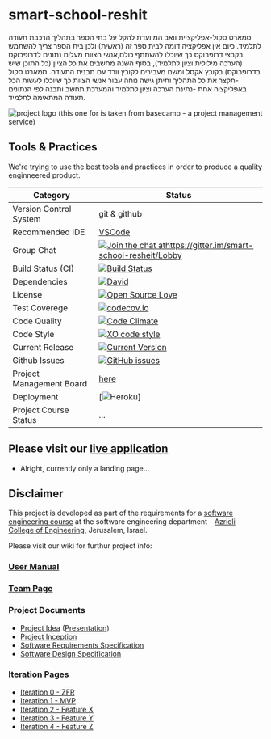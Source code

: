 # smart-school-reshit


סמארט סקול-אפליקציית וואב המיועדת להקל על בתי הספר בתהליך הרכבת תעודה לתלמיד. כיום אין אפליקציה דומה לבית ספר זה (ראשית) ולכן בית הספר צריך להשתמש בקבצי דרופבוקס כך שיוכלו להשתתף כולם,אנשי הצוות מעלים נתונים לדרופבוקס (הערכה מילולית וציון לתלמיד), בסוף השנה מחשבים את כל הציון (כל התוכן שיש בדרופבוקס) בקובץ אקסל ומשם מעבירים לקובץ וורד עם תבנית התעודה.
 סמארט סקול -תקצר את כל התהליך ותיתן גישה נוחה עבור אנשי הצוות כך שיוכלו לעשות הכל באפליקציה אחת -נתינת הערכה וציון לתלמיד והמערכת תחשב ותבנה לפי הנתונים תעודה המתאימה לתלמיד.




![project logo (this one for is taken from basecamp - a project management service)](https://www.klipfolio.com/sites/default/files/integrations/basecamp.png)

## Tools & Practices
We're trying to use the best tools and practices in order to produce a quality enginneered product.


|Category|Status|
|---|---|
| Version Control System| git & github |
| Recommended IDE | [VSCode](https://code.visualstudio.com) |
| Group Chat | [![Join the chat athttps://gitter.im/smart-school-resheit/Lobby](https://badges.gitter.im/jce-il/project-template.svg)](https://gitter.im/smart-school-resheit/Lobby) |
| Build Status (CI) |  [![Build Status](https://travis-ci.org/jce-il/project-template.svg?branch=master)](https://travis-ci.org/shoamco/Smart-School) |
| Dependencies | [![David](https://img.shields.io/david/dev/idleberg/vscode-badges.svg?style=flat-square)](https://david-dm.org/jce-il/project-template?type=dev) |
| License | [![Open Source Love](https://badges.frapsoft.com/os/mit/mit.svg?v=102)](https://github.com/ellerbrock/open-source-badge/) |
| Test Coverege | [![codecov.io](https://codecov.io/github/jce-il/project-template/coverage.svg?branch=master)](https://codecov.io/github/jce-il/project-template?branch=master) |
| Code Quality | [![Code Climate](https://codeclimate.com/github/jce-il/project-template.svg)](https://codeclimate.com/github/jce-il/project-template) |
| Code Style | [![XO code style](https://img.shields.io/badge/code_style-XO-5ed9c7.svg)](https://github.com/jce-il/project-template) |
| Current Release | [![Current Version](https://img.shields.io/github/release/jce-il/project-template.svg?style=flat)](https://github.com/jce-il/project-template/releases) |
| Github Issues | [![GitHub issues](https://img.shields.io/github/issues/jce-il/project-template.svg?style=flat)](https://github.com/shoamco/Smart-School/issues) |
| Project Management Board| [here](https://github.com/shoamco/Smart-School/wiki/User-Manual) |
| Deployment | [![Heroku](http://heroku-badge.herokuapp.com/?app=my-app&style=flat&svg=1&root=index.html)] |
| Project Course Status | ... |

## Please visit our [live application](https://demo.reactstarterkit.com/)
- Alright, currently only a landing page...


## Disclaimer
This project is developed as part of the requirements for a [software engineering course](https://github.com/jce-il/se-class-materials) at the software engineering department - [Azrieli College of Engineering](http://www.jce.ac.il/), Jerusalem, Israel.

Please visit our wiki for furthur project info: 

### [User Manual](https://github.com/shoamco/Smart-School/wiki/User-Manuall)

### [Team Page](https://github.com/shoamco/Smart-School/wiki/Team)

### Project Documents
- [Project Idea](docs/idea.pdf) ([Presentation](docs/idea-slides.pdf))
- [Project Inception](../../wiki/inception)
- [Software Requirements Specification](../../wiki/srs)
- [Software Design Specification](../../wiki/sds)

### Iteration Pages
- [Iteration 0 - ZFR](https://travis-ci.org/shoamco/Smart-School)
- [Iteration 1 - MVP]()
- [Iteration 2 - Feature X]()
- [Iteration 3 - Feature Y]()
- [Iteration 4 - Feature Z]()



